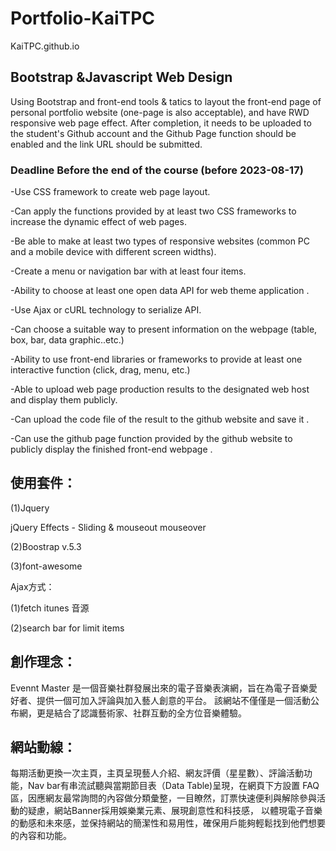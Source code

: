 # Portfolio-KaiTPC
KaiTPC.github.io


## Bootstrap &Javascript Web Design 

Using Bootstrap and front-end tools & tatics to layout the front-end page of personal portfolio website (one-page is also acceptable), and have RWD responsive web page effect. After completion, it needs to be uploaded to the student's Github account and the Github Page function should be enabled and the link URL should be submitted.

### Deadline Before the end of the course (before 2023-08-17)


-Use CSS framework to create web page layout.


-Can apply the functions provided by at least two CSS frameworks to increase the dynamic effect of web pages.


-Be able to make at least two types of responsive websites (common PC and a mobile device with different screen widths).


-Create a menu or navigation bar with at least four items.


-Ability to choose at least one open data API for web theme application .


-Use Ajax or cURL technology to serialize API.


-Can choose a suitable way to present information on the webpage (table, box, bar, data graphic..etc.)

-Ability to use front-end libraries or frameworks to provide at least one interactive function (click, drag, menu, etc.)


-Able to upload web page production results to the designated web host and display them publicly.


-Can upload the code file of the result to the github website and save it .


-Can use the github page function provided by the github website to publicly display the finished front-end webpage .


## 使用套件：
(1)Jquery 

jQuery Effects - Sliding & mouseout mouseover 

(2)Boostrap v.5.3

(3)font-awesome


Ajax方式：

(1)fetch itunes 音源

(2)search bar for limit items



## 創作理念：
Evennt Master 是一個音樂社群發展出來的電子音樂表演網，旨在為電子音樂愛好者、提供一個可加入評論與加入藝人創意的平台。
該網站不僅僅是一個活動公布網，更是結合了認識藝術家、社群互動的全方位音樂體驗。

## 網站動線：
每期活動更換一次主頁，主頁呈現藝人介紹、網友評價（星星數）、評論活動功能，Nav bar有串流試聽與當期節目表（Data Table)呈現，在網頁下方設置
FAQ區，因應網友最常詢問的內容做分類彙整，一目瞭然，訂票快速便利與解除參與活動的疑慮，網站Banner採用娛樂業元素、展現創意性和科技感，
以體現電子音樂的動感和未來感，並保持網站的簡潔性和易用性，確保用戶能夠輕鬆找到他們想要的內容和功能。


